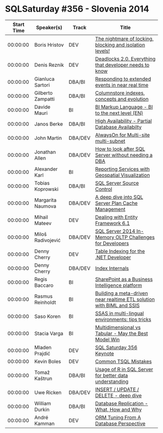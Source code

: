 # SQLSaturday #356 - Slovenia 2014
Start Time|Speaker(s)|Track|Title
---|---|---|---
00:00:00|Boris Hristov|DEV|[The nightmare of locking, blocking and isolation levels!](10943.md)
00:00:00|Denis Reznik|DEV|[Deadlocks 2.0. Everything that developer needs to know](13155.md)
00:00:00|Gianluca Sartori|DBA/BI|[Responding to extended events in near real time](14604.md)
00:00:00|Gilberto Zampatti|DBA/BI|[Columnstore indexes, concepts and evolution ](14631.md)
00:00:00|Davide Mauri|BI|[BI Markup Language - BI to the next level (EN)](15327.md)
00:00:00|Janos Berke|DBA/BI|[High Availability - Partial Database Availabilty](15761.md)
00:00:00|John Martin|DBA/DEV|[AlwaysOn for Multi-site  multi-subnet](17172.md)
00:00:00|Jonathan Allen|DBA/DEV|[How to look after SQL Server without needing a DBA](17343.md)
00:00:00|Alexander Karl|BI|[Reporting Services with Geospatial Visualization](17938.md)
00:00:00|Tobias Koprowski|DBA/BI|[SQL Server Source Control](18796.md)
00:00:00|Margarita Naumova|DBA/DEV|[A deep dive into SQL Server Plan Cache Management  ](19384.md)
00:00:00|Mihail Mateev|DEV|[Dealing with Entity Framework 6.1](20333.md)
00:00:00|Miloš Radivojević|DBA/DEV|[SQL Server 2014 In-Memory OLTP Challenges for Developers](20759.md)
00:00:00|Denny Cherry|DEV|[Table Indexing for the .NET Developer](21090.md)
00:00:00|Denny Cherry|DBA/DEV|[Index Internals](21091.md)
00:00:00|Regis Baccaro|BI|[SharePoint as a Business Intelligence platform](22849.md)
00:00:00|Rasmus Reinholdt|BI|[Building a meta-driven near realtime ETL solution with BIML and SSIS](23527.md)
00:00:00|Saso Koren|BI|[SSAS in multi-lingual environments: tips  tricks](23989.md)
00:00:00|Stacia Varga|BI|[Multidimensional vs Tabular - May the Best Model Win](24741.md)
00:00:00|Mladen Prajdić|DEV|[SQL Saturday 356 Keynote](24801.md)
00:00:00|Kevin Boles|DEV|[Common TSQL Mistakes](26442.md)
00:00:00|Tomaž Kaštrun|DBA/BI|[Usage of R in SQL Server for better data understanding](27006.md)
00:00:00|Uwe Ricken|DBA/DEV|[INSERT / UPDATE / DELETE - deep dive](27277.md)
00:00:00|William Durkin|DBA/BI|[Database Replication - What, How and Why](28220.md)
00:00:00|André Kamman|DEV|[ORM Tuning From A Database Perspective](9466.md)
